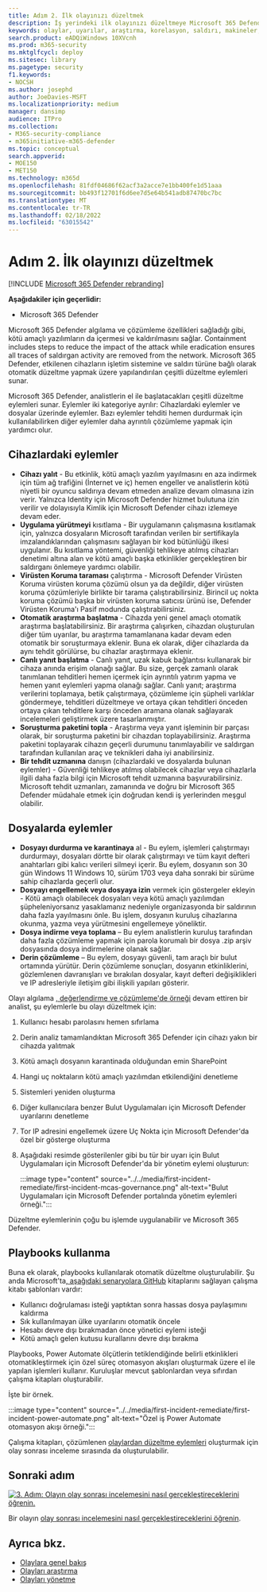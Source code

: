 ```yaml
---
title: Adım 2. İlk olayınızı düzeltmek
description: İş yerindeki ilk olayınızı düzeltmeye Microsoft 365 Defender.
keywords: olaylar, uyarılar, araştırma, korelasyon, saldırı, makineler, cihazlar, kullanıcılar, kimlikler, kimlik, posta kutusu, e-posta, 365, microsoft, m365, olay yanıtı, siber saldırı
search.product: eADQiWindows 10XVcnh
ms.prod: m365-security
ms.mktglfcycl: deploy
ms.sitesec: library
ms.pagetype: security
f1.keywords:
- NOCSH
ms.author: josephd
author: JoeDavies-MSFT
ms.localizationpriority: medium
manager: dansimp
audience: ITPro
ms.collection:
- M365-security-compliance
- m365initiative-m365-defender
ms.topic: conceptual
search.appverid:
- MOE150
- MET150
ms.technology: m365d
ms.openlocfilehash: 81fdf04686f62acf3a2acce7e1bb400fe1d51aaa
ms.sourcegitcommit: bb493f12701f6d6ee7d5e64b541adb87470bc7bc
ms.translationtype: MT
ms.contentlocale: tr-TR
ms.lasthandoff: 02/18/2022
ms.locfileid: "63015542"
---
```

# <a name="step-2-remediate-your-first-incident"></a>Adım 2. İlk olayınızı düzeltmek

[!INCLUDE [Microsoft 365 Defender rebranding](../includes/microsoft-defender.md)]

**Aşağıdakiler için geçerlidir:**
- Microsoft 365 Defender

Microsoft 365 Defender algılama ve çözümleme özellikleri sağladığı gibi, kötü amaçlı yazılımların da içermesi ve kaldırılmasını sağlar. Containment includes steps to reduce the impact of the attack while eradication ensures all traces of saldırgan activity are removed from the network. Microsoft 365 Defender, etkilenen cihazların işletim sistemine ve saldırı türüne bağlı olarak otomatik düzeltme yapmak üzere [](m365d-autoir.md) yapılandırılan çeşitli düzeltme eylemleri sunar.

Microsoft 365 Defender, analistlerin el ile başlatacakları çeşitli düzeltme eylemleri sunar. Eylemler iki kategoriye ayrılır: Cihazlardaki eylemler ve dosyalar üzerinde eylemler. Bazı eylemler tehditi hemen durdurmak için kullanılabilirken diğer eylemler daha ayrıntılı çözümleme yapmak için yardımcı olur.

## <a name="actions-on-devices"></a>Cihazlardaki eylemler

- **Cihazı yalıt** - Bu etkinlik, kötü amaçlı yazılım yayılmasını en aza indirmek için tüm ağ trafiğini (İnternet ve iç) hemen engeller ve analistlerin kötü niyetli bir oyuncu saldırıya devam etmeden analize devam olmasına izin verir. Yalnızca Identity için Microsoft Defender hizmet bulutuna izin verilir ve dolayısıyla Kimlik için Microsoft Defender cihazı izlemeye devam eder. 
- **Uygulama yürütmeyi** kısıtlama - Bir uygulamanın çalışmasına kısıtlamak için, yalnızca dosyaların Microsoft tarafından verilen bir sertifikayla imzalandıklarından çalışmasını sağlayan bir kod bütünlüğü ilkesi uygulanır. Bu kısıtlama yöntemi, güvenliği tehlikeye atılmış cihazları denetimi altına alan ve kötü amaçlı başka etkinlikler gerçekleştiren bir saldırganı önlemeye yardımcı olabilir.
- **Virüsten Koruma taraması** çalıştırma - Microsoft Defender Virüsten Koruma virüsten koruma çözümü olsun ya da değildir, diğer virüsten koruma çözümleriyle birlikte bir tarama çalıştırabilirsiniz. Birincil uç nokta koruma çözümü başka bir virüsten koruma satıcısı ürünü ise, Defender Virüsten Koruma'ı Pasif modunda çalıştırabilirsiniz.
- **Otomatik araştırma başlatma** - Cihazda yeni genel amaçlı otomatik araştırma başlatabilirsiniz. Bir araştırma çalışırken, cihazdan oluşturulan diğer tüm uyarılar, bu araştırma tamamlanana kadar devam eden otomatik bir soruşturmaya eklenir. Buna ek olarak, diğer cihazlarda da aynı tehdit görülürse, bu cihazlar araştırmaya eklenir.
- **Canlı yanıt başlatma** - Canlı yanıt, uzak kabuk bağlantısı kullanarak bir cihaza anında erişim olanağı sağlar. Bu size, gerçek zamanlı olarak tanımlanan tehditleri hemen içermek için ayrıntılı yatırım yapma ve hemen yanıt eylemleri yapma olanağı sağlar. Canlı yanıt; araştırma verilerini toplamaya, betik çalıştırmaya, çözümleme için şüpheli varlıklar göndermeye, tehditleri düzeltmeye ve ortaya çıkan tehditleri önceden ortaya çıkan tehditlere karşı önceden aramana olanak sağlayarak incelemeleri geliştirmek üzere tasarlanmıştır.
- **Soruşturma paketini topla** - Araştırma veya yanıt işleminin bir parçası olarak, bir soruşturma paketini bir cihazdan toplayabilirsiniz. Araştırma paketini toplayarak cihazın geçerli durumunu tanımlayabilir ve saldırgan tarafından kullanılan araç ve teknikleri daha iyi anabilirsiniz. 
- **Bir tehdit uzmanına** danışın (cihazlardaki ve dosyalarda bulunan eylemler) - Güvenliği tehlikeye atılmış olabilecek cihazlar veya cihazlarla ilgili daha fazla bilgi için Microsoft tehdit uzmanına başvurabilirsiniz. Microsoft tehdit uzmanları, zamanında ve doğru bir Microsoft 365 Defender müdahale etmek için doğrudan kendi iş yerlerinden meşgul olabilir. 

## <a name="actions-on-files"></a>Dosyalarda eylemler

- **Dosyayı durdurma ve karantinaya** al - Bu eylem, işlemleri çalıştırmayı durdurmayı, dosyaları dörtte bir olarak çalıştırmayı ve tüm kayıt defteri anahtarları gibi kalıcı verileri silmeyi içerir. Bu eylem, dosyanın son 30 gün Windows 11 Windows 10, sürüm 1703 veya daha sonraki bir sürüme sahip cihazlarda geçerli olur. 
- **Dosyayı engellemek veya dosyaya izin** vermek için göstergeler ekleyin - Kötü amaçlı olabilecek dosyaları veya kötü amaçlı yazılımdan şüpheleniyorsanız yasaklamanız nedeniyle organizasyonda bir saldırının daha fazla yayılmasını önle. Bu işlem, dosyanın kuruluş cihazlarına okunma, yazma veya yürütmesini engellemeye yöneliktir.
- **Dosya indirme veya toplama** – Bu eylem analistlerin kuruluş tarafından daha fazla çözümleme yapmak için parola korumalı bir dosya .zip arşiv dosyasında dosya indirmelerine olanak sağlar.
- **Derin çözümleme** – Bu eylem, dosyayı güvenli, tam araçlı bir bulut ortamında yürütür. Derin çözümleme sonuçları, dosyanın etkinliklerini, gözlemlenen davranışları ve bırakılan dosyalar, kayıt defteri değişiklikleri ve IP adresleriyle iletişim gibi ilişkili yapıları gösterir. 

Olayı algılama [, değerlendirme ve çözümleme'de örneği](first-incident-analyze.md#analyze-your-first-incident) devam ettiren bir analist, şu eylemlerle bu olayı düzeltmek için:

1. Kullanıcı hesabı parolasını hemen sıfırlama
2. Derin analiz tamamlandıktan Microsoft 365 Defender için cihazı yakın bir cihazda yalıtmak
3. Kötü amaçlı dosyanın karantinada olduğundan emin SharePoint
4. Hangi uç noktaların kötü amaçlı yazılımdan etkilendiğini denetleme
5. Sistemleri yeniden oluşturma
6. Diğer kullanıcılara benzer Bulut Uygulamaları için Microsoft Defender uyarılarını denetleme
7. Tor IP adresini engellemek üzere Uç Nokta için Microsoft Defender'da özel bir gösterge oluşturma
8. Aşağıdaki resimde gösterilenler gibi bu tür bir uyarı için Bulut Uygulamaları için Microsoft Defender'da bir yönetim eylemi oluşturun:

   :::image type="content" source="../../media/first-incident-remediate/first-incident-mcas-governance.png" alt-text="Bulut Uygulamaları için Microsoft Defender portalında yönetim eylemleri örneği.":::

Düzeltme eylemlerinin çoğu bu işlemde uygulanabilir ve Microsoft 365 Defender.

## <a name="using-playbooks"></a>Playbooks kullanma

Buna ek olarak, playbooks kullanılarak otomatik düzeltme oluşturulabilir. Şu anda Microsoft'ta[, aşağıdaki senaryolara GitHub](https://github.com/microsoft/Microsoft-Cloud-App-Security/tree/master/Playbooks) kitaplarını sağlayan çalışma kitabı şablonları vardır:

- Kullanıcı doğrulaması isteği yaptıktan sonra hassas dosya paylaşımını kaldırma
- Sık kullanılmayan ülke uyarılarını otomatik öncele
- Hesabı devre dışı bırakmadan önce yönetici eylemi isteği
- Kötü amaçlı gelen kutusu kurallarını devre dışı bırakma

Playbooks, Power Automate ölçütlerin tetiklendiğinde belirli etkinlikleri otomatikleştirmek için özel süreç otomasyon akışları oluşturmak üzere el ile yapılan işlemleri kullanır. Kuruluşlar mevcut şablonlardan veya sıfırdan çalışma kitapları oluşturabilir. 

İşte bir örnek.
 
:::image type="content" source="../../media/first-incident-remediate/first-incident-power-automate.png" alt-text="Özel iş Power Automate otomasyon akışı örneği."::: 
 
Çalışma kitapları, çözümlenen [olaylardan düzeltme eylemleri](first-incident-post.md) oluşturmak için olay sonrası inceleme sırasında da oluşturulabilir. 

## <a name="next-step"></a>Sonraki adım

[![3. Adım: Olayın olay sonrası incelemesini nasıl gerçekleştireceklerini öğrenin.](../../media/first-incident-overview/first-incident-path-step3.png)](first-incident-post.md)

Bir olayın [olay sonrası incelemesini nasıl gerçekleştireceklerini öğrenin](first-incident-post.md).

## <a name="see-also"></a>Ayrıca bkz.

- [Olaylara genel bakış](incidents-overview.md)
- [Olayları araştırma](investigate-incidents.md)
- [Olayları yönetme](manage-incidents.md)
